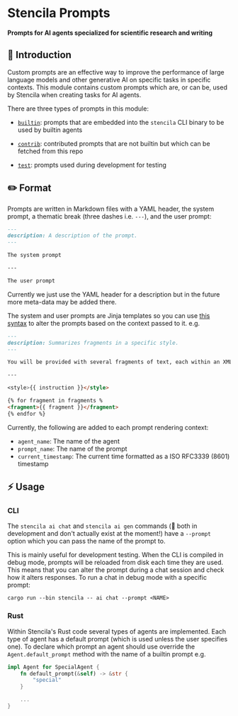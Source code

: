 # Stencila Prompts

**Prompts for AI agents specialized for scientific research and writing**

## 🤖 Introduction

Custom prompts are an effective way to improve the performance of large language models and other generative AI on specific tasks in specific contexts. This module contains custom prompts which are, or can be, used by Stencila when creating tasks for AI agents.

There are three types of prompts in this module:

- [`builtin`](builtin): prompts that are embedded into the `stencila` CLI binary to be used by builtin agents

- [`contrib`](contrib): contributed prompts that are not builtin but which can be fetched from this repo

- [`test`](test): prompts used during development for testing
 

## ✏️ Format

Prompts are written in Markdown files with a YAML header, the system prompt, a thematic break (three dashes i.e. `---`), and the user prompt:

```markdown
---
description: A description of the prompt.
---

The system prompt

---

The user prompt
```

Currently we just use the YAML header for a description but in the future more meta-data may be added there.

The system and user prompts are Jinja templates so you can use [this syntax](https://docs.rs/minijinja/latest/minijinja/syntax/index.html) to alter the prompts based on the context passed to it. e.g.

```markdown
---
description: Summarizes fragments in a specific style.
---

You will be provided with several fragments of text, each within an XML <fragment> tag. Summarize the fragments as accurately as possible in the style provided in the XML <style> tag. Use no more than 4 sentences.

---

<style>{{ instruction }}</style>

{% for fragment in fragments %
<fragment>{{ fragment }}</fragment>
{% endfor %}
```

Currently, the following are added to each prompt rendering context:

- `agent_name`: The name of the agent
- `prompt_name`: The name of the prompt
- `current_timestamp`: The current time formatted as a ISO RFC3339 (8601) timestamp

## ⚡ Usage

### CLI

The `stencila ai chat` and `stencila ai gen` commands (🦄 both in development and don't actually exist at the moment!) have a `--prompt` option which you can pass the name of the prompt to.

This is mainly useful for development testing. When the CLI is compiled in debug mode, prompts will be reloaded from disk each time they are used. This means that you can alter the prompt during a chat session and check how it alters responses. To run a chat in debug mode with a specific prompt:

```console
cargo run --bin stencila -- ai chat --prompt <NAME>
```

### Rust

Within Stencila's Rust code several types of agents are implemented. Each type of agent has a default prompt (which is used unless the user specifies one). To declare which prompt an agent should use override the `Agent.default_prompt` method with the name of a builtin prompt e.g.

```rust
impl Agent for SpecialAgent {
    fn default_prompt(&self) -> &str {
        "special"
    }

    ...
}
```
